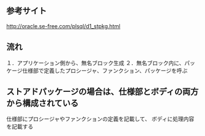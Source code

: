 ## 参考サイト
http://oracle.se-free.com/plsql/d1_stpkg.html

## 流れ
１．アプリケーション側から、無名ブロック生成
２．無名ブロック内に、パッケージ仕様部で定義したプロシージャ、ファンクション、パッケージを呼ぶ

## ストアドパッケージの場合は、仕様部とボディの両方から構成されている
仕様部にプロシージャやファンクションの定義を記載して、
ボディに処理内容を記載する


